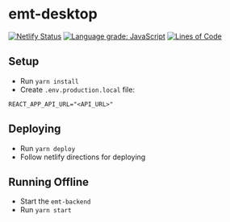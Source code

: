 # emt-desktop

[![Netlify Status](https://api.netlify.com/api/v1/badges/7945b3db-d54f-4596-9413-8cca06d4448f/deploy-status)](https://app.netlify.com/sites/nashoba-ems-scheduler/deploys) [![Language grade: JavaScript](https://img.shields.io/lgtm/grade/javascript/g/jtaylorchang/emt-desktop.svg?logo=lgtm&logoWidth=18)](https://lgtm.com/projects/g/jtaylorchang/emt-desktop/context:javascript) [![Lines of Code](https://tokei.rs/b1/github/jtaylorchang/emt-desktop)](https://github.com/jtaylorchang/emt-desktop)

## Setup

- Run `yarn install`
- Create `.env.production.local` file:

```
REACT_APP_API_URL="<API_URL>"
```

## Deploying

- Run `yarn deploy`
- Follow netlify directions for deploying

## Running Offline

- Start the `emt-backend`
- Run `yarn start`
